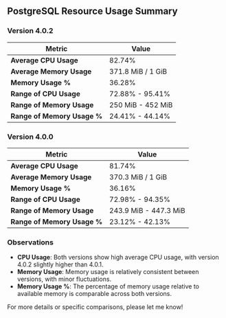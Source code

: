 ## PostgreSQL Resource Usage Summary

### Version 4.0.2

| Metric                  | Value                   |
|-------------------------|-------------------------|
| **Average CPU Usage**   | 82.74%                  |
| **Average Memory Usage**| 371.8 MiB / 1 GiB       |
| **Memory Usage %**      | 36.28%                  |
| **Range of CPU Usage**  | 72.88% - 95.41%         |
| **Range of Memory Usage**| 250 MiB - 452 MiB       |
| **Range of Memory Usage %**| 24.41% - 44.14%       |

### Version 4.0.0

| Metric                  | Value                   |
|-------------------------|-------------------------|
| **Average CPU Usage**   | 81.74%                  |
| **Average Memory Usage**| 370.3 MiB / 1 GiB       |
| **Memory Usage %**      | 36.16%                  |
| **Range of CPU Usage**  | 72.98% - 94.35%         |
| **Range of Memory Usage**| 243.9 MiB - 447.3 MiB   |
| **Range of Memory Usage %**| 23.12% - 42.13%       |

### Observations

- **CPU Usage**: Both versions show high average CPU usage, with version 4.0.2 slightly higher than 4.0.1.
- **Memory Usage**: Memory usage is relatively consistent between versions, with minor fluctuations.
- **Memory Usage %**: The percentage of memory usage relative to available memory is comparable across both versions.

For more details or specific comparisons, please let me know!
